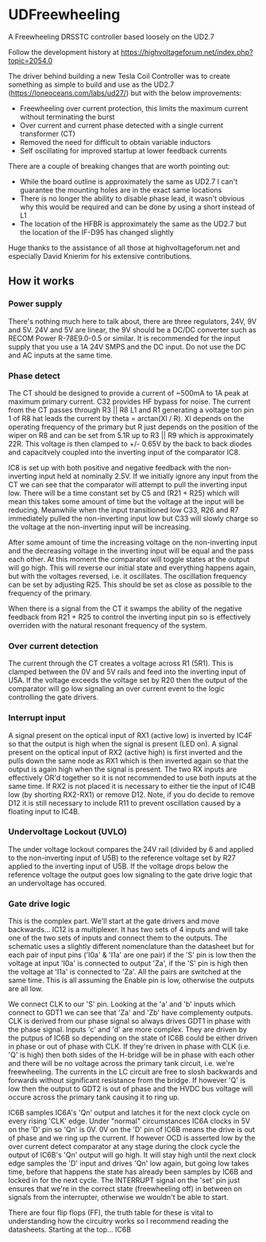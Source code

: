 # UDFreewheeling
A Freewheeling DRSSTC controller based loosely on the UD2.7

Follow the development history at https://highvoltageforum.net/index.php?topic=2054.0

The driver behind building a new Tesla Coil Controller was to create something as simple to build and use as the UD2.7 (https://loneoceans.com/labs/ud27/) but with the below improvements:
* Freewheeling over current protection, this limits the maximum current without terminating the burst
* Over current and current phase detected with a single current transformer (CT)
* Removed the need for difficult to obtain variable inductors
* Self oscillating for improved startup at lower feedback currents

There are a couple of breaking changes that are worth pointing out:
* While the board outline is approximately the same as UD2.7 I can't guarantee the mounting holes are in the exact same locations
* There is no longer the ability to disable phase lead, it wasn't obvious why this would be required and can be done by using a short instead of L1
* The location of the HFBR is approximately the same as the UD2.7 but the location of the IF-D95 has changed slightly

Huge thanks to the assistance of all those at highvoltageforum.net and especially David Knierim for his extensive contributions.

## How it works
### Power supply
There's nothing much here to talk about, there are three regulators, 24V, 9V and 5V. 24V and 5V are linear, the 9V should be a DC/DC converter such as  RECOM Power R-78E9.0-0.5 or similar. It is recommended for the input supply that you use a 1A 24V SMPS and the DC input. Do not use the DC and AC inputs at the same time.

### Phase detect
The CT should be designed to provide a current of ~500mA to 1A peak at maximum primary current.
C32 provides HF bypass for noise. The current from the CT passes through R3 || R8 L1 and R1 generating a voltage ton pin 1 of R8 hat leads the current by theta = arctan(Xl / R). Xl depends on the operating frequency of the primary but R just depends on the position of the wiper on R8 and can be set from 5.1R up to R3 || R9 which is approximately 22R. This voltage is then clamped to +/- 0.65V by the back to back diodes and capacitvely coupled into the inverting input of the comparator IC8.

IC8 is set up with both positive and negative feedback with the non-inverting input held at nominally 2.5V. If we initially ignore any input from the CT we can see that the comparator will attempt to pull the inverting input low. There will be a time constant set by C5 and (R21 + R25) which will mean this takes some amount of time but the voltage at the input will be reducing. Meanwhile when the input transitioned low C33, R26 and R7 immediately pulled the non-inverting input low but C33 will slowly charge so the voltage at the non-inverting input will be increasing.

After some amount of time the increasing voltage on the non-inverting input and the decreasing voltage in the inverting input will be equal and the pass each other. At this moment the comparator will toggle states at the output will go high. This will reverse our initial state and everything happens again, but with the voltages reversed, i.e. it oscillates. The oscillation frequency can be set by adjusting R25. This should be set as close as possible to the frequency of the primary.

When there is a signal from the CT it swamps the ability of the negative feedback from R21 + R25 to control the inverting input pin so is effectively overriden with the natural resonant frequency of the system.

### Over current detection
The current through the CT creates a voltage across R1 (5R1). This is clamped between the 0V and 5V rails and feed into the inverting input of U5A. If the voltage exceeds the voltage set by R20 then the output of the comparator will go low signaling an over current event to the logic controlling the gate drivers. 

### Interrupt input
A signal present on the optical input of RX1 (active low) is inverted by IC4F so that the output is high when the signal is present (LED on). A signal present on the optical input of RX2 (active high) is first inverted and the pulls down the same node as RX1 which is then inverted again so that the output is again high when the signal is present. The two RX inputs are effectively OR'd together so it is not recommended to use both inputs at the same time. If RX2 is not placed it is necessary to either tie the input of IC4B low (by shorting RX2-RX1) or remove D12. Note, if you do decide to remove D12 it is still necessary to include R11 to prevent oscillation caused by a floating input to IC4B.

### Undervoltage Lockout (UVLO)
The under voltage lockout compares the 24V rail (divided by 6 and applied to the non-inverting input of U5B) to the reference voltage set by R27 applied to the inverting input of U5B. If the voltage drops below the reference voltage the output goes low signaling to the gate drive logic that an undervoltage has occured.

### Gate drive logic
This is the complex part. We'll start at the gate drivers and move backwards...
IC12 is a multiplexer. It has two sets of 4 inputs and will take one of the two sets of inputs and connect them to the outputs. The schematic uses a slightly different nomenclature than the datasheet but for each pair of input pins ('I0a' & 'I1a' are one pair) if the 'S' pin is low then the voltage at input 'I0a' is connected to output 'Za', if the 'S' pin is high then the voltage at 'I1a' is connected to 'Za'. All the pairs are switched at the same time. This is all assuming the Enable pin is low, otherwise the outputs are all low.

We connect CLK to our 'S' pin. Looking at the 'a' and 'b' inputs which connect to GDT1 we can see that 'Za' and 'Zb' have complementy outputs. CLK is derived from our phase signal so always drives GDT1 in phase with the phase signal. Inputs 'c' and 'd' are more complex. They are driven by the putpus of IC6B so depending on the state of IC6B could be either driven in phase or out of phase with CLK. If they're driven in phase with CLK (i.e. 'Q' is high) then both sides of the H-bridge will be in phase with each other and there will be no voltage across the primary tank circuit, i.e. we're freewheeling. The currents in the LC circuit are free to slosh backwards and forwards without significant resistance from the bridge. If however 'Q' is low then the output to GDT2 is out of phase and the HVDC bus voltage will occure across the primary tank causing it to ring up.

IC6B samples IC6A's 'Qn' output and latches it for the next clock cycle on every rising 'CLK' edge. Under "normal" circumstances IC6A clocks in 5V on the 'D' pin so 'Qn' is 0V. 0V on the 'D' pin of IC6B means the drive is out of phase and we ring up the current. If however OCD is asserted low by the over current detect comparator at any stage during the clock cycle the output of IC6B's 'Qn' output will go high. It will stay high until the next clock edge samples the 'D' input and drives 'Qn' low again, but going low takes time, before that happens the state has already been samples by IC6B and locked in for the next cycle. The INTERRUPT signal on the 'set' pin just ensures that we're in the correct state (freewheeling off) in between on signals from the interrupter, otherwise we wouldn't be able to start.







There are four flip flops (FF), the truth table for these is vital to understanding how the circuitry works so I recommend reading the datasheets. Starting at the top...
IC6B 

